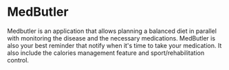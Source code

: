 # MedButler


Medbutler is an application that allows planning a balanced diet in parallel with monitoring the disease and the necessary medications. MedButler is also your best reminder that notify when it's time to take your medication.
It also include the calories management feature and sport/rehabilitation control. 
